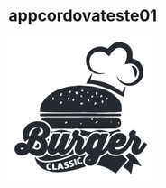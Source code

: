 # appcordovateste01

![](https://github.com/ocariocawebdesign/appcordovateste01/blob/master/www/img/logo.png)

